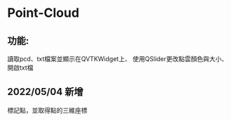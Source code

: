 # Point-Cloud
## 功能:
讀取pcd、txt檔案並顯示在QVTKWidget上、
使用QSlider更改點雲顏色與大小、
開啟txt檔

## 2022/05/04 新增
標記點，並取得點的三維座標
